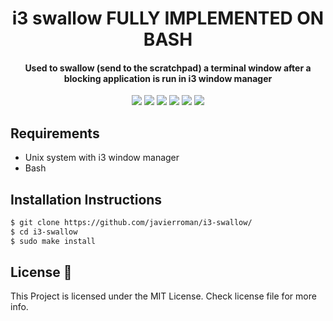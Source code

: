 <h1 align="center">
  i3 swallow FULLY IMPLEMENTED ON BASH
</h1>
<h4 align="center">Used to swallow (send to the scratchpad) a terminal window after a blocking application is run in i3 window manager</h4>

<p align="center">
  <img src="https://img.shields.io/badge/Maintained%3F-Yes-green?style=for-the-badge">
  <img src="https://img.shields.io/github/license/jamesofarrell/i3-swallow?style=for-the-badge">
  <img src="https://img.shields.io/github/issues/jamesofarrell/i3-swallow?color=violet&style=for-the-badge">
  <img src="https://img.shields.io/github/stars/jamesofarrell/i3-swallow?style=for-the-badge">
  <img src="https://img.shields.io/github/forks/jamesofarrell/i3-swallow?color=teal&style=for-the-badge">
  <img src="https://github.com/Uniminin/Swallow/blob/master/Swallow.gif">
</p>

## Requirements
* Unix system with i3 window manager
* Bash 

## Installation Instructions
```bash
$ git clone https://github.com/javierroman/i3-swallow/
$ cd i3-swallow 
$ sudo make install
```

## License :scroll:
This Project is licensed under the MIT License. Check license file for more info.
